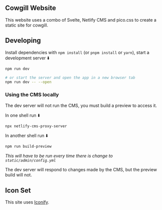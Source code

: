 
## Cowgill Website

This website uses a combo of Svelte, Netlify CMS and pico.css to create a static site for cowgill.

## Developing

Install dependencies with `npm install` (or `pnpm install` or `yarn`), start a development server ⬇️

```bash
npm run dev

# or start the server and open the app in a new browser tab
npm run dev -- --open
```

### Using the CMS locally
The dev server will not run the CMS, you must build a preview to access it.

In one shell run ⬇️
```bash
npx netlify-cms-proxy-server
```
In another shell run ⬇️
```bash
npm run build-preview
```
_This will have to be run every time there is change to `static/admin/config.yml`_

The dev server will respond to changes made by the CMS, but the preview build will not. 

## Icon Set
This site uses [Iconify](https://icon-sets.iconify.design/).

